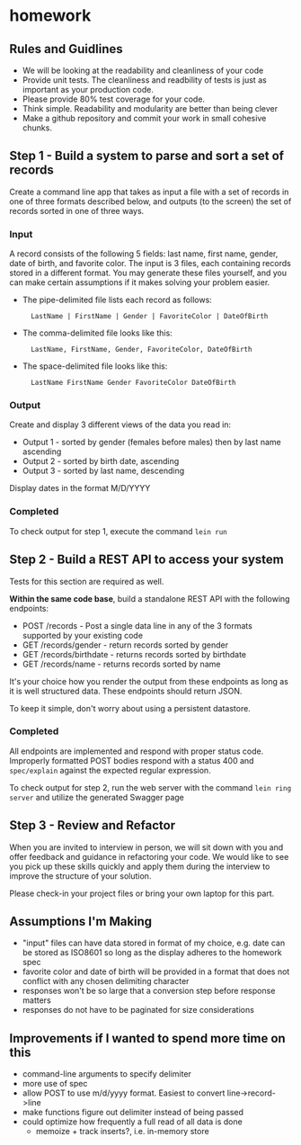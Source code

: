 # homework

## Rules and Guidlines

- We will be looking at the readability and cleanliness of your code
- Provide unit tests. The cleanliness and readbility of tests is just as
important as your production code.
- Please provide 80% test coverage for your code.
- Think simple. Readability and modularity are better than being clever
- Make a github repository and commit your work in small cohesive chunks.

## Step 1 - Build a system to parse and sort a set of records

Create a command line app that takes as input a file with a set of records in
one of three formats described below, and outputs (to the screen) the set of
records sorted in one of three ways.

### Input

A record consists of the following 5 fields: last name, first name, gender,
date of birth, and favorite color. The input is 3 files, each containing records
stored in a different format. You may generate these files yourself, and you can
make certain assumptions if it makes solving your problem easier.

- The pipe-delimited file lists each record as follows:

        LastName | FirstName | Gender | FavoriteColor | DateOfBirth

- The comma-delimited file looks like this:

        LastName, FirstName, Gender, FavoriteColor, DateOfBirth

- The space-delimited file looks like this:

        LastName FirstName Gender FavoriteColor DateOfBirth

### Output

Create and display 3 different views of the data you read in:

- Output 1 - sorted by gender (females before males) then by last name ascending
- Output 2 - sorted by birth date, ascending
- Output 3 - sorted by last name, descending

Display dates in the format M/D/YYYY

### Completed

To check output for step 1, execute the command `lein run`

## Step 2 - Build a REST API to access your system

Tests for this section are required as well.

**Within the same code base**, build a standalone REST API with the following
endpoints:

- POST /records - Post a single data line in any of the 3 formats supported by
your existing code
- GET /records/gender - return records sorted by gender
- GET /records/birthdate - returns records sorted by birthdate
- GET /records/name - returns records sorted by name

It's your choice how you render the output from these endpoints as long as it is
well structured data. These endpoints should return JSON.

To keep it simple, don't worry about using a persistent datastore.

### Completed

All endpoints are implemented and respond with proper status code. Improperly
formatted POST bodies respond with a status 400 and `spec/explain` against the
expected regular expression.

To check output for step 2, run the web server with the command 
`lein ring server` and utilize the generated Swagger page

## Step 3 - Review and Refactor

When you are invited to interview in person, we will sit down with you and offer
feedback and guidance in refactoring your code. We would like to see you pick up
these skills quickly and apply them during the interview to improve the
structure of your solution.

Please check-in your project files or bring your own laptop for this part.

## Assumptions I'm Making

- "input" files can have data stored in format of my choice, e.g. date can be
stored as ISO8601 so long as the display adheres to the homework spec
- favorite color and date of birth will be provided in a format that does not
conflict with any chosen delimiting character
- responses won't be so large that a conversion step before response matters
- responses do not have to be paginated for size considerations

## Improvements if I wanted to spend more time on this

- command-line arguments to specify delimiter
- more use of spec
- allow POST to use m/d/yyyy format. Easiest to convert line->record->line
- make functions figure out delimiter instead of being passed
- could optimize how frequently a full read of all data is done
    + memoize + track inserts?, i.e. in-memory store
